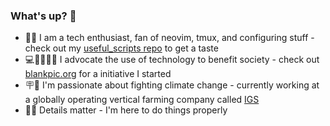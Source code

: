 ### What's up? 🦀
- 🧑‍💻 I am a tech enthusiast, fan of neovim, tmux, and configuring stuff - check out my [useful_scripts repo](https://github.com/LasseWolter/useful_scripts) to get a taste
- 💻🤝🧑‍🤝‍🧑 I advocate the use of technology to benefit society - check out [blankpic.org](https://blankpic.org) for a initiative I started
- 🪧🐢 I'm passionate about fighting climate change - currently working at a globally operating vertical farming company called [IGS](https://www.intelligentgrowthsolutions.com)
- 🕵️‍♂️ Details matter - I'm here to do things properly

<!--
**LasseWolter/LasseWolter** is a ✨ _special_ ✨ repository because its `README.md` (this file) appears on your GitHub profile.

Here are some ideas to get you started:

- 🔭 I’m currently working on ...
- 🌱 I’m currently learning ...
- 👯 I’m looking to collaborate on ...
- 🤔 I’m looking for help with ...
- 💬 Ask me about ...
- 📫 How to reach me: ...
- 😄 Pronouns: ...
- ⚡ Fun fact: ...
-->
